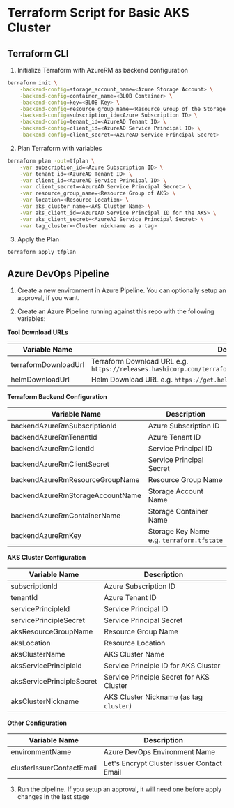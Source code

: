 # Terraform Script for Basic AKS Cluster

## Terraform CLI

1. Initialize Terraform with AzureRM as backend configuration

```sh
terraform init \
    -backend-config=storage_account_name=<Azure Storage Account> \
    -backend-config=container_name=<BLOB Container> \
    -backend-config=key=<BLOB Key> \
    -backend-config=resource_group_name=<Resource Group of the Storage Account> \
    -backend-config=subscription_id=<Azure Subscription ID> \
    -backend-config=tenant_id=<AzureAD Tenant ID> \
    -backend-config=client_id=<AzureAD Service Principal ID> \
    -backend-config=client_secret=<AzureAD Service Principal Secret>
```

2. Plan Terraform with variables

```sh
terraform plan -out=tfplan \
    -var subscription_id=<Azure Subscription ID> \
    -var tenant_id=<AzureAD Tenant ID> \
    -var client_id=<AzureAD Service Principal ID> \
    -var client_secret=<AzureAD Service Principal Secret> \
    -var resource_group_name=<Resource Group of AKS> \
    -var location=<Resource Location> \
    -var aks_cluster_name=<AKS Cluster Name> \
    -var aks_client_id=<AzureAD Service Principal ID for the AKS> \
    -var aks_client_secret=<AzureAD Service Principal Secret> \
    -var tag_cluster=<Cluster nickname as a tag>
```

3. Apply the Plan

```sh
terraform apply tfplan
```

## Azure DevOps Pipeline

1. Create a new environment in Azure Pipeline. You can optionally setup an approval, if you want.

2. Create an Azure Pipeline running against this repo with the following variables:

**Tool Download URLs**

| Variable Name | Description |
| --- | --- |
| terraformDownloadUrl | Terraform Download URL e.g. `https://releases.hashicorp.com/terraform/0.12.24/terraform_0.12.24_linux_amd64.zip` |
| helmDownloadUrl | Helm Download URL e.g. `https://get.helm.sh/helm-v3.1.2-linux-amd64.tar.gz` |

**Terraform Backend Configuration**

| Variable Name | Description |
| --- | --- |
| backendAzureRmSubscriptionId | Azure Subscription ID |
| backendAzureRmTenantId | Azure Tenant ID |
| backendAzureRmClientId | Service Principal ID |
| backendAzureRmClientSecret | Service Principal Secret |
| backendAzureRmResourceGroupName | Resource Group Name |
| backendAzureRmStorageAccountName | Storage Account Name |
| backendAzureRmContainerName | Storage Container Name |
| backendAzureRmKey | Storage Key Name e.g. `terraform.tfstate` |

**AKS Cluster Configuration**

| Variable Name | Description |
| --- | --- |
| subscriptionId | Azure Subscription ID |
| tenantId | Azure Tenant ID |
| servicePrincipleId | Service Principal ID |
| servicePrincipleSecret | Service Principal Secret |
| aksResourceGroupName | Resource Group Name |
| aksLocation | Resource Location |
| aksClusterName | AKS Cluster Name |
| aksServicePrincipleId | Service Principle ID for AKS Cluster |
| aksServicePrincipleSecret | Service Principle Secret for AKS Cluster |
| aksClusterNickname | AKS Cluster Nickname (as tag `cluster`) |

**Other Configuration**

| Variable Name | Description |
| --- | --- |
| environmentName | Azure DevOps Environment Name |
| clusterIssuerContactEmail | Let's Encrypt Cluster Issuer Contact Email |

3. Run the pipeline. If you setup an approval, it will need one before apply changes in the last stage